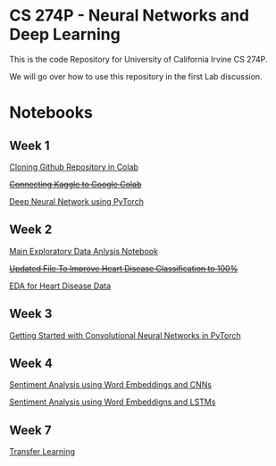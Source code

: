 # CS 274P - Neural Networks and Deep Learning

This is the code Repository for University of California Irvine CS 274P.

We will go over how to use this repository in the first Lab discussion.
 
# Notebooks
## Week 1
[Cloning Github Repository in Colab](https://github.com/isakbosman/cs274p/blob/master/nbs/week1/Clone%20Github.ipynb) 

[~~Connecting Kaggle to Google Colab~~](https://github.com/isakbosman/cs274p/blob/master/nbs/week1/Connect_Kaggle_to_Colab.ipynb)

[Deep Neural Network using PyTorch](https://github.com/isakbosman/cs274p/blob/master/nbs/week1/Our%20First%20Neural%20Network%20.ipynb)

## Week 2

[Main Exploratory Data Anlysis Notebook](https://github.com/isakbosman/cs274p/blob/master/nbs/week2/Exploratory%20Data%20Analysis.ipynb)

[~~Updated File To Improve Heart Disease Classification to 100%~~](https://github.com/isakbosman/cs274p/blob/master/nbs/week2/Our%20First%20Neural%20Network%20.ipynb)

[EDA for Heart Disease Data](https://github.com/isakbosman/cs274p/blob/master/nbs/week2/Heart_Disease.ipynb)

## Week 3

[Getting Started with Convolutional Neural Networks in PyTorch](https://github.com/isakbosman/cs274p/blob/master/nbs/week3/CNN-Getting%20Started.ipynb)

## Week 4
[Sentiment Analysis using Word Embeddings and CNNs](https://github.com/isakbosman/cs274p/blob/master/nbs/week4/CNN%20Model%20for%20Sentiment%20Analysis.ipynb)

[Sentiment Analysis using Word Embeddigns and LSTMs](https://github.com/isakbosman/cs274p/blob/master/nbs/week4/LSTM%20Model%20for%20Sentiment%20Analysis.ipynb)

## Week 7
[Transfer Learning](https://github.com/isakbosman/cs274p/blob/master/nbs/week7/TransferLearning.ipynb)
